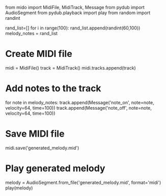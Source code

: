 from mido import MidiFile, MidiTrack, Message
from pydub import AudioSegment
from pydub.playback import play
from random import randint

rand_list=[]
for i in range(100):
    rand_list.append(randint(60,100))
melody_notes = rand_list

# Create MIDI file
midi = MidiFile()
track = MidiTrack()
midi.tracks.append(track)

# Add notes to the track
for note in melody_notes:
    track.append(Message('note_on', note=note, velocity=64, time=100))
    track.append(Message('note_off', note=note, velocity=64, time=100))

# Save MIDI file
midi.save('generated_melody.mid')

# Play generated melody
melody = AudioSegment.from_file('generated_melody.mid', format='midi')
play(melody)
